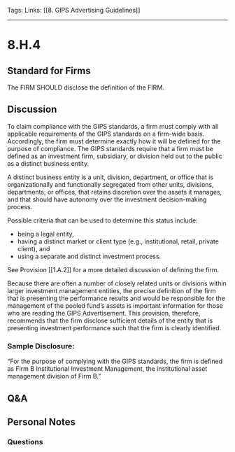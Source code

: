 Tags:
Links: [[8. GIPS Advertising Guidelines]]
___
# 8.H.4
## Standard for Firms
The FIRM SHOULD disclose the definition of the FIRM.
## Discussion
To claim compliance with the GIPS standards, a firm must comply with all applicable requirements of the GIPS standards on a firm-wide basis. Accordingly, the firm must determine exactly how it will be defined for the purpose of compliance. The GIPS standards require that a firm must be defined as an investment firm, subsidiary, or division held out to the public as a distinct business entity.

A distinct business entity is a unit, division, department, or office that is organizationally and functionally segregated from other units, divisions, departments, or offices, that retains discretion over the assets it manages, and that should have autonomy over the investment decision-making process.

Possible criteria that can be used to determine this status include:
- being a legal entity,
- having a distinct market or client type (e.g., institutional, retail, private client), and
- using a separate and distinct investment process.

See Provision [[1.A.2]] for a more detailed discussion of defining the firm.

Because there are often a number of closely related units or divisions within larger investment management entities, the precise definition of the firm that is presenting the performance results and would be responsible for the management of the pooled fund’s assets is important information for those who are reading the GIPS Advertisement. This provision, therefore, recommends that the firm disclose sufficient details of the entity that is presenting investment performance such that the firm is clearly identified.
### Sample Disclosure:
“For the purpose of complying with the GIPS standards, the firm is defined as Firm B Institutional Investment Management, the institutional asset management division of Firm B.”
## Q&A

## Personal Notes

### Questions